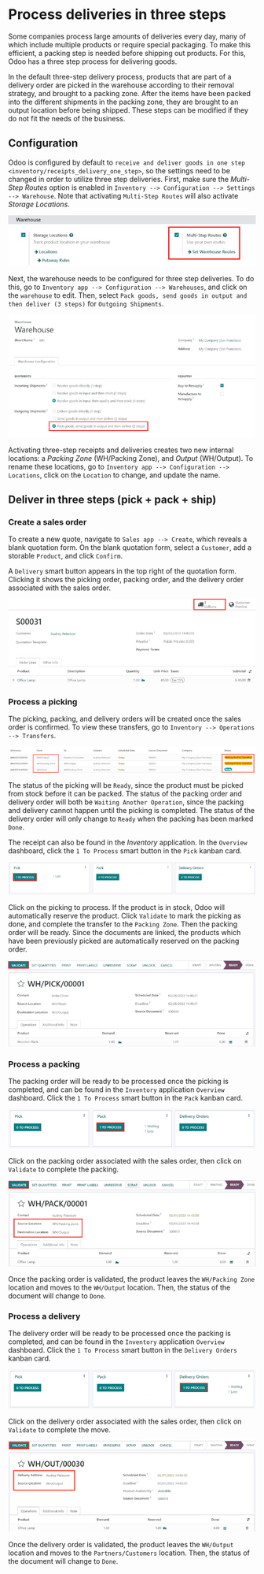 # Process deliveries in three steps

<div id="inventory/delivery_three_steps">

Some companies process large amounts of deliveries every day, many of
which include multiple products or require special packaging. To make
this efficient, a packing step is needed before shipping out products.
For this, Odoo has a three step process for delivering goods.

</div>

In the default three-step delivery process, products that are part of a
delivery order are picked in the warehouse according to their removal
strategy, and brought to a packing zone. After the items have been
packed into the different shipments in the packing zone, they are
brought to an output location before being shipped. These steps can be
modified if they do not fit the needs of the business.

## Configuration

Odoo is configured by default to `receive and deliver goods in one step
<inventory/receipts_delivery_one_step>`, so the settings need to be
changed in order to utilize three step deliveries. First, make sure the
*Multi-Step Routes* option is enabled in
`Inventory --> Configuration --> Settings --> Warehouse`. Note that
activating `Multi-Step Routes` will also activate *Storage Locations*.

<img src="delivery_three_steps/multi-step-routes.png"
class="align-center"
alt="Activate multi-step routes and storage locations in inventory settings." />

Next, the warehouse needs to be configured for three step deliveries. To
do this, go to `Inventory app --> Configuration --> Warehouses`, and
click on the `warehouse` to edit. Then, select
`Pack goods, send goods in output and then
deliver (3 steps)` for `Outgoing Shipments`.

<img src="delivery_three_steps/three-step-warehouse-config.png"
class="align-center"
alt="Set outgoing shipment option to deliver in three steps." />

Activating three-step receipts and deliveries creates two new internal
locations: a *Packing Zone* (WH/Packing Zone), and *Output* (WH/Output).
To rename these locations, go to
`Inventory app --> Configuration --> Locations`, click on the `Location`
to change, and update the name.

## Deliver in three steps (pick + pack + ship)

### Create a sales order

To create a new quote, navigate to `Sales app --> Create`, which reveals
a blank quotation form. On the blank quotation form, select a
`Customer`, add a storable `Product`, and click `Confirm`.

A `Delivery` smart button appears in the top right of the quotation
form. Clicking it shows the picking order, packing order, and the
delivery order associated with the sales order.

<img src="delivery_three_steps/three-step-delivery-so.png"
class="align-center"
alt="After confirming the sales order, the Delivery smart button appears showing three items
associated with it." />

### Process a picking

The picking, packing, and delivery orders will be created once the sales
order is confirmed. To view these transfers, go to
`Inventory --> Operations --> Transfers`.

<img src="delivery_three_steps/three-step-delivery-transfers.png"
class="align-center"
alt="Ready status for the pick operation while the packing and delivery operations are waiting
another operation." />

The status of the picking will be `Ready`, since the product must be
picked from stock before it can be packed. The status of the packing
order and delivery order will both be `Waiting Another Operation`, since
the packing and delivery cannot happen until the picking is completed.
The status of the delivery order will only change to `Ready` when the
packing has been marked `Done`.

The receipt can also be found in the *Inventory* application. In the
`Overview` dashboard, click the `1 To Process` smart button in the
`Pick` kanban card.

<img src="delivery_three_steps/three-step-kanban-pick.png"
class="align-center"
alt="The pick order can be seen in the Inventory Kanban view." />

Click on the picking to process. If the product is in stock, Odoo will
automatically reserve the product. Click `Validate` to mark the picking
as done, and complete the transfer to the `Packing Zone`. Then the
packing order will be ready. Since the documents are linked, the
products which have been previously picked are automatically reserved on
the packing order.

<img src="delivery_three_steps/validate-three-step-pick.png"
class="align-center" alt="Validate the picking by clicking Validate." />

### Process a packing

The packing order will be ready to be processed once the picking is
completed, and can be found in the `Inventory` application `Overview`
dashboard. Click the `1 To
Process` smart button in the `Pack` kanban card.

<img src="delivery_three_steps/three-step-kanban-pack.png"
class="align-center"
alt="The packing order can be seen in the Inventory kanban view." />

Click on the packing order associated with the sales order, then click
on `Validate` to complete the packing.

<img src="delivery_three_steps/validate-three-step-pack.png"
class="align-center"
alt="Click Validate on the packing order to transfer the product from the packing zone to the
output location." />

Once the packing order is validated, the product leaves the
`WH/Packing Zone` location and moves to the `WH/Output` location. Then,
the status of the document will change to `Done`.

### Process a delivery

The delivery order will be ready to be processed once the packing is
completed, and can be found in the `Inventory` application `Overview`
dashboard. Click the `1 To
Process` smart button in the `Delivery Orders` kanban card.

<img src="delivery_three_steps/three-step-kanban-delivery.png"
class="align-center"
alt="The delivery order can be seen in the Delivery Orders Kanban view." />

Click on the delivery order associated with the sales order, then click
on `Validate` to complete the move.

<img src="delivery_three_steps/three-step-delivery-out.png"
class="align-center"
alt="Click Validate on the delivery order to transfer the product from the output location to
the customer location." />

Once the delivery order is validated, the product leaves the `WH/Output`
location and moves to the `Partners/Customers` location. Then, the
status of the document will change to `Done`.
